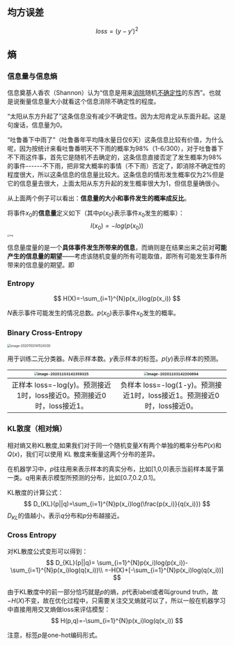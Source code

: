 ## 均方误差

$$
loss=(y-y')^2
$$

## 熵

### 信息量与信息熵

信息奠基人香农（Shannon）认为“信息是用来[消除](https://baike.baidu.com/item/消除)随机[不确定性](https://baike.baidu.com/item/不确定性)的东西”。也就是说衡量信息量大小就看这个信息消除不确定性的程度。

“太阳从东方升起了”这条信息没有减少不确定性。因为太阳肯定从东面升起。这是句废话，信息量为0。

“吐鲁番下中雨了”（吐鲁番年平均降水量日仅6天）这条信息比较有价值，为什么呢，因为按统计来看吐鲁番明天不下雨的概率为98%（1-6/300），对于吐鲁番下不下雨这件事，首先它是随机不去确定的，这条信息直接否定了发生概率为98%的事件------不下雨，把非常大概率的事情（不下雨）否定了，即消除不确定性的程度很大，所以这条信息的信息量比较大。这条信息的情形发生概率仅为2%但是它的信息量去很大，上面太阳从东方升起的发生概率很大为1，但信息量确很小。

从上面两个例子可以看出：**信息量的大小和事件发生的概率成反比**。

将事件$x_0$的**信息量**定义如下（其中$p(x_0)$表示事件$x_0$发生的概率）：
$$
I(x_0)=-log(p(x_0))
$$
<img src="https://imgconvert.csdnimg.cn/aHR0cHM6Ly9waWMyLnpoaW1nLmNvbS92Mi0yMjBmNzg2NzA3MjFjYzRjYjIzOGE2NDUwNzBlMTk2NV9iLmpwZw?x-oss-process=image/format,png" alt="img" style="zoom: 33%;" />

信息量度量的是一个**具体事件发生所带来的信息**，而熵则是在结果出来之前对**可能产生的信息量的期望**——考虑该随机变量的所有可能取值，即所有可能发生事件所带来的信息量的期望。即

### Entropy

$$
H(X)=-\sum_{i=1}^{N}p(x_i)log(p(x_i))
$$

$N$表示事件可能发生的情况总数。$p(x_0)$表示事件$x_0$发生的概率。

### Binary Cross-Entropy

<img src="C:\Users\zhbli\AppData\Roaming\Typora\typora-user-images\image-20201103141524330.png" alt="image-20201103141524330" style="zoom:50%;" />

用于训练二元分类器。$N$表示样本数。$y$表示样本的标签。$p(y)$表示样本的预测。

| <img src="C:\Users\zhbli\AppData\Roaming\Typora\typora-user-images\image-20201103142359325.png" alt="image-20201103142359325" style="zoom:50%;" /> | <img src="C:\Users\zhbli\AppData\Roaming\Typora\typora-user-images\image-20201103142200894.png" alt="image-20201103142200894" style="zoom:50%;" /> |
| :----------------------------------------------------------: | :----------------------------------------------------------: |
| 正样本 loss=-log(y)。预测接近1时，loss接近0。预测接近0时，loss接近1。 | 负样本 loss=-log(1-y)。预测接近1时，loss接近1。预测接近0时，loss接近0。 |

### KL散度（相对熵）

相对熵又称KL散度,如果我们对于同一个随机变量$X$有两个单独的概率分布$P(x)$和$Q(x)$，我们可以使用 KL 散度来衡量这两个分布的差异。

在机器学习中，$p$往往用来表示样本的真实分布，比如[1,0,0]表示当前样本属于第一类。$q$用来表示模型所预测的分布，比如[0.7,0.2,0.1]。

KL散度的计算公式：
$$
D_{KL}(p||q)=\sum_{i=1}^{N}p(x_i)log(\frac{p(x_i)}{q(x_i)})
$$
$D_{KL}$的值越小，表示$q$分布和$p$分布越接近。

### Cross Entropy

对KL散度公式变形可以得到：
$$
D_{KL}(p||q)=
\sum_{i=1}^{N}p(x_i)log(p(x_i))-\sum_{i=1}^{N}p(x_i)log(q(x_i))\\
=-H(X)+[-\sum_{i=1}^{N}p(x_i)log(q(x_i))]
$$

由于KL散度中的前一部分恰巧就是$p$的熵，$p$代表label或者叫ground truth，故$−H(X)$不变，故在优化过程中，只需要关注交叉熵就可以了，所以一般在机器学习中直接用用交叉熵做loss来评估模型：
$$
H(p,q)=-\sum_{i=1}^{N}p(x_i)log(q(x_i))
$$

注意，标签$p$是one-hot编码形式。